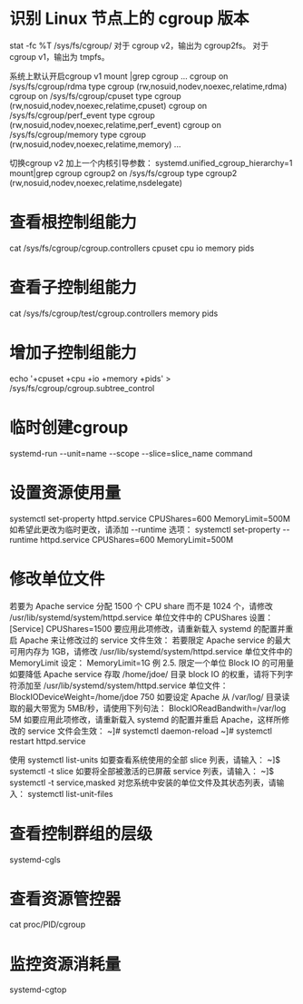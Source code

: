 # 识别 Linux 节点上的 cgroup 版本
stat -fc %T /sys/fs/cgroup/
对于 cgroup v2，输出为 cgroup2fs。
对于 cgroup v1，输出为 tmpfs。

系统上默认开启cgroup v1
mount |grep cgroup
...
cgroup on /sys/fs/cgroup/rdma type cgroup (rw,nosuid,nodev,noexec,relatime,rdma)
cgroup on /sys/fs/cgroup/cpuset type cgroup (rw,nosuid,nodev,noexec,relatime,cpuset)
cgroup on /sys/fs/cgroup/perf_event type cgroup (rw,nosuid,nodev,noexec,relatime,perf_event)
cgroup on /sys/fs/cgroup/memory type cgroup (rw,nosuid,nodev,noexec,relatime,memory)
...

切换cgroup v2
加上一个内核引导参数：
systemd.unified_cgroup_hierarchy=1
 mount|grep cgroup
cgroup2 on /sys/fs/cgroup type cgroup2 (rw,nosuid,nodev,noexec,relatime,nsdelegate)

# 查看根控制组能力
cat /sys/fs/cgroup/cgroup.controllers
cpuset cpu io memory pids
# 查看子控制组能力
cat /sys/fs/cgroup/test/cgroup.controllers
memory pids
# 增加子控制组能力
echo '+cpuset +cpu +io +memory +pids' > /sys/fs/cgroup/cgroup.subtree_control


# 临时创建cgroup
systemd-run --unit=name --scope --slice=slice_name command

# 设置资源使用量
systemctl set-property httpd.service CPUShares=600 MemoryLimit=500M
如希望此更改为临时更改，请添加 --runtime 选项：
systemctl set-property --runtime httpd.service CPUShares=600 MemoryLimit=500M
# 修改单位文件
若要为 Apache service 分配 1500 个 CPU share 而不是 1024 个，请修改 /usr/lib/systemd/system/httpd.service 单位文件中的 CPUShares 设置：
[Service]
CPUShares=1500
要应用此项修改，请重新载入 systemd 的配置并重启 Apache 来让修改过的 service 文件生效：
若要限定 Apache service 的最大可用内存为 1GB，请修改 /usr/lib/systemd/system/httpd.service 单位文件中的 MemoryLimit 设定：
MemoryLimit=1G
例 2.5. 限定一个单位 Block IO 的可用量
如要降低 Apache service 存取 /home/jdoe/ 目录 block IO 的权重，请将下列字符添加至 /usr/lib/systemd/system/httpd.service 单位文件：
BlockIODeviceWeight=/home/jdoe 750
如要设定 Apache 从 /var/log/ 目录读取的最大带宽为 5MB/秒，请使用下列句法：
BlockIOReadBandwith=/var/log 5M
如要应用此项修改，请重新载入 systemd 的配置并重启 Apache，这样所修改的 service 文件会生效：
~]# systemctl daemon-reload
~]# systemctl restart httpd.service


使用 systemctl list-units
如要查看系统使用的全部 slice 列表，请输入：
~]$ systemctl -t slice
如要将全部被激活的已屏蔽 service 列表，请输入：
~]$ systemctl -t service,masked 
对您系统中安装的单位文件及其状态列表，请输入：
systemctl list-unit-files

# 查看控制群组的层级
systemd-cgls
# 查看资源管控器
cat proc/PID/cgroup
# 监控资源消耗量
systemd-cgtop
